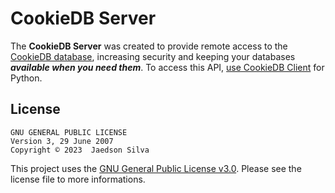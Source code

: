 # CookieDB Server

The **CookieDB Server** was created to provide remote access to the [CookieDB database](https://github.com/jaedsonpys/cookiedb), increasing security and keeping your databases ***available when you need them***. To access this API, [use CookieDB Client](https://github.com/jaedsonpys/cookiedb-client) for Python.

## License

```
GNU GENERAL PUBLIC LICENSE
Version 3, 29 June 2007
Copyright © 2023  Jaedson Silva
```

This project uses the [GNU General Public License v3.0](https://github.com/jaedsonpys/cookiedb-server/blob/master/LICENSE). Please see the license file to more informations.